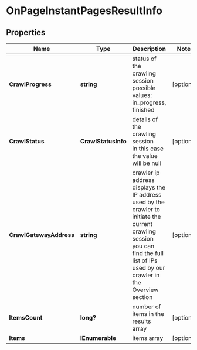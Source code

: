 # OnPageInstantPagesResultInfo


## Properties

| Name | Type | Description | Notes |
|------------ | ------------- | ------------- | -------------|
**CrawlProgress** | **string** | status of the crawling session<br>possible values: in_progress, finished |[optional]|
**CrawlStatus** | **CrawlStatusInfo** | details of the crawling session<br>in this case the value will be null |[optional]|
**CrawlGatewayAddress** | **string** | crawler ip address<br>displays the IP address used by the crawler to initiate the current crawling session<br>you can find the full list of IPs used by our crawler in the Overview section |[optional]|
**ItemsCount** | **long?** | number of items in the results array |[optional]|
**Items** | **IEnumerable<BaseOnPageResourceItemInfo>** | items array |[optional]|
